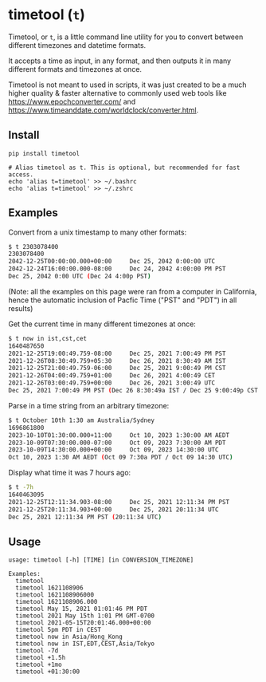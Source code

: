 # timetool (`t`)

Timetool, or `t`, is a little command line utility for you to convert between different timezones and datetime
formats.

It accepts a time as input, in any format, and then outputs it in many different formats and timezones at once.

Timetool is not meant to used in scripts, it was just created to be a much higher quality & faster alternative to
commonly used web tools like https://www.epochconverter.com/ and https://www.timeanddate.com/worldclock/converter.html.

## Install

```
pip install timetool

# Alias timetool as t. This is optional, but recommended for fast access.
echo 'alias t=timetool' >> ~/.bashrc
echo 'alias t=timetool' >> ~/.zshrc
```

## Examples

Convert from a unix timestamp to many other formats:
```sh
$ t 2303078400
2303078400
2042-12-25T00:00:00.000+00:00     Dec 25, 2042 0:00:00 UTC
2042-12-24T16:00:00.000-08:00     Dec 24, 2042 4:00:00 PM PST
Dec 25, 2042 0:00 UTC (Dec 24 4:00p PST)
```
(Note: all the examples on this page were ran from a computer in California, hence the automatic inclusion of Pacfic
Time ("PST" and "PDT") in all results)

Get the current time in many different timezones at once:
```sh
$ t now in ist,cst,cet
1640487650
2021-12-25T19:00:49.759-08:00     Dec 25, 2021 7:00:49 PM PST
2021-12-26T08:30:49.759+05:30     Dec 26, 2021 8:30:49 AM IST
2021-12-25T21:00:49.759-06:00     Dec 25, 2021 9:00:49 PM CST
2021-12-26T04:00:49.759+01:00     Dec 26, 2021 4:00:49 CET
2021-12-26T03:00:49.759+00:00     Dec 26, 2021 3:00:49 UTC
Dec 25, 2021 7:00:49 PM PST (Dec 26 8:30:49a IST / Dec 25 9:00:49p CST / Dec 26 4:00:49 CET / Dec 26 3:00:49 UTC)
```

Parse in a time string from an arbitrary timezone:
```sh
$ t October 10th 1:30 am Australia/Sydney
1696861800
2023-10-10T01:30:00.000+11:00     Oct 10, 2023 1:30:00 AM AEDT
2023-10-09T07:30:00.000-07:00     Oct 09, 2023 7:30:00 AM PDT
2023-10-09T14:30:00.000+00:00     Oct 09, 2023 14:30:00 UTC
Oct 10, 2023 1:30 AM AEDT (Oct 09 7:30a PDT / Oct 09 14:30 UTC)
```

Display what time it was 7 hours ago:
```sh
$ t -7h
1640463095
2021-12-25T12:11:34.903-08:00     Dec 25, 2021 12:11:34 PM PST
2021-12-25T20:11:34.903+00:00     Dec 25, 2021 20:11:34 UTC
Dec 25, 2021 12:11:34 PM PST (20:11:34 UTC)
```

## Usage

```
usage: timetool [-h] [TIME] [in CONVERSION_TIMEZONE]

Examples:
  timetool
  timetool 1621108906
  timetool 1621108906000
  timetool 1621108906.000
  timetool May 15, 2021 01:01:46 PM PDT
  timetool 2021 May 15th 1:01 PM GMT-0700
  timetool 2021-05-15T20:01:46.000+00:00
  timetool 5pm PDT in CEST
  timetool now in Asia/Hong_Kong
  timetool now in IST,EDT,CEST,Asia/Tokyo
  timetool -7d
  timetool +1.5h
  timetool +1mo
  timetool +01:30:00
```
